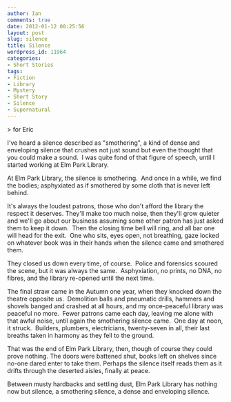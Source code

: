 ```yaml
---
author: Ian
comments: true
date: 2012-01-12 00:25:56
layout: post
slug: silence
title: Silence
wordpress_id: 11964
categories:
- Short Stories
tags:
- Fiction
- Library
- Mystery
- Short Story
- Silence
- Supernatural
---
```



<div class="story" markdown="1">
> for Eric

I've heard a silence described as "smothering", a kind of dense and enveloping silence that crushes not just sound but even the thought that you could make a sound.  I was quite fond of that figure of speech, until I started working at Elm Park Library.

At Elm Park Library, the silence is smothering.  And once in a while, we find the bodies; asphyxiated as if smothered by some cloth that is never left behind.

It's always the loudest patrons, those who don't afford the library the respect it deserves. They'll make too much noise, then they'll grow quieter and we'll go about our business assuming some other patron has just asked them to keep it down.  Then the closing time bell will ring, and all bar one will head for the exit.  One who sits, eyes open, not breathing, gaze locked on whatever book was in their hands when the silence came and smothered them.

They closed us down every time, of course.  Police and forensics scoured the scene, but it was always the same.  Asphyxiation, no prints, no DNA, no fibres, and the library re-opened until the next time.

The final straw came in the Autumn one year, when they knocked down the theatre opposite us.  Demolition balls and pneumatic drills, hammers and shovels banged and crashed at all hours, and my once-peaceful library was peaceful no more.  Fewer patrons came each day, leaving me alone with that awful noise, until again the smothering silence came.  One day at noon, it struck.  Builders, plumbers, electricians, twenty-seven in all, their last breaths taken in harmony as they fell to the ground.

That was the end of Elm Park Library, then, though of course they could prove nothing. The doors were battened shut, books left on shelves since no-one dared enter to take them. Perhaps the silence itself reads them as it drifts through the deserted aisles, finally at peace.

Between musty hardbacks and settling dust, Elm Park Library has nothing now but silence, a smothering silence, a dense and enveloping silence.
</div>
